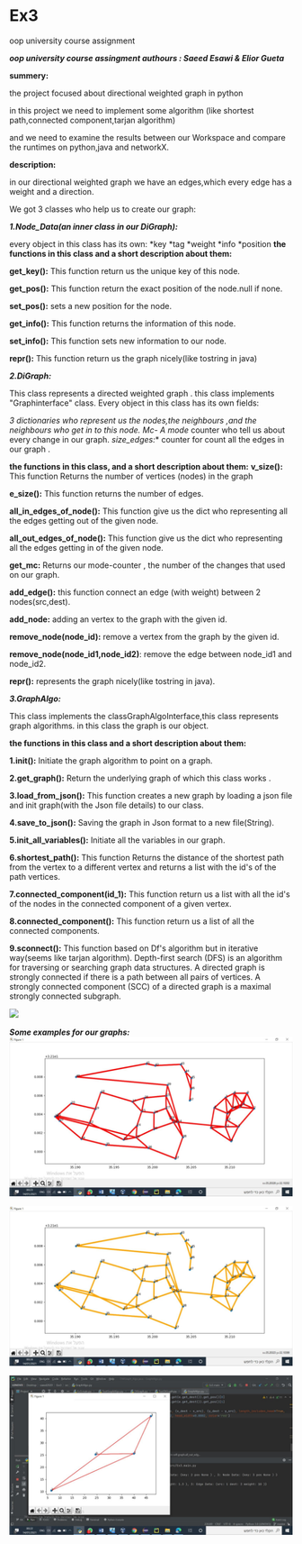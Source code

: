 # Ex3



oop university course assignment

***oop university course assingment authours : Saeed Esawi & Elior Gueta***

**summery:**

the project focused about directional weighted graph in python


in this project we need to implement some algorithm (like shortest path,connected component,tarjan algorithm)


and we need to examine the results between our Workspace and compare the runtimes on python,java and networkX.


**description:**


in our directional weighted graph we have an edges,which every edge has a weight and a direction.


We got 3 classes who help us to create our graph:

***1.Node_Data(an inner class in our DiGraph):***

every object in this class has its own:
*key
*tag
*weight 
*info 
*position
**the functions in this class and a short description about them:**

**get_key():**
This function return us the unique key of this node.

**get_pos():**
This function return the exact position of the node.null if none.

**set_pos():**
sets a new position for the node.

**get_info():**
This function returns the information of this node.

**set_info():**
This function sets new information to our node.

**repr():**
This function return us the graph nicely(like tostring in java)

***2.DiGraph:***

This class represents a directed weighted graph . this class implements "Graphinterface" class.
Every object in this class has its own fields:

*3 dictionaries who represent us the nodes,the neighbours ,and the neighbours who get in to this node.
*Mc- A mode** counter who tell us about every change in our graph.
*size_edges:** counter for count all the edges in our graph .

**the functions in this class, and a short description about them:**
**v_size():**
This function Returns the number of vertices (nodes) in the graph

**e_size():**
This function returns the number of edges.

**all_in_edges_of_node():**
This function give us the dict who representing all the edges getting out of the given node.

**all_out_edges_of_node():**
This function give us the dict who representing all the edges getting in of the given node.

**get_mc:**
Returns our mode-counter , the number of the changes that used on our graph.

**add_edge():**
this function connect an edge (with weight) between 2 nodes(src,dest).

**add_node:**
adding an vertex to the graph with the given id.

**remove_node(node_id):**
remove a vertex from the graph by the given id.

**remove_node(node_id1,node_id2)**:
remove the edge between node_id1 and node_id2.

**repr():**
represents the graph nicely(like tostring in java).


***3.GraphAlgo:***

This class implements the classGraphAlgoInterface,this class represents graph algorithms.
in this class the graph is our object.

**the functions in this class and a short description about them:**

**1.init():**
Initiate the graph algorithm to point on a graph.

**2.get_graph():**
Return the underlying graph of which this class works .

**3.load_from_json():**
This function creates a new graph by loading a json file and init graph(with the Json file details) to our class.

**4.save_to_json():**
Saving the graph in Json format to a new file(String).

**5.init_all_variables():**
Initiate all the variables in our graph.

**6.shortest_path():**
This function Returns the distance of the shortest path from the vertex to a different vertex and returns a list with the id's of the path vertices.

**7.connected_component(id_1):**
This function return us a list with all the id's of the nodes in the connected component of a given vertex.

**8.connected_component():**
This function return us a list of all the connected components.

**9.sconnect():**
This function based on Df's algorithm but in iterative way(seems like tarjan algorithm).
Depth-first search (DFS) is an algorithm for traversing or searching graph data structures.
A directed graph is strongly connected if there is a path between all pairs of vertices. 
A strongly connected component (SCC) of a directed graph is a maximal strongly connected subgraph.

<img src="https://upload.wikimedia.org/wikipedia/commons/6/60/Tarjan%27s_Algorithm_Animation.gif">


***Some examples for our graphs:***
![](https://github.com/Eliorg93/Ex3/blob/master/wiki_images/G1.jpg)



![](https://github.com/Eliorg93/Ex3/blob/master/wiki_images/G2.jpg)





![](https://github.com/Eliorg93/Ex3/blob/master/wiki_images/G3.jpg)














